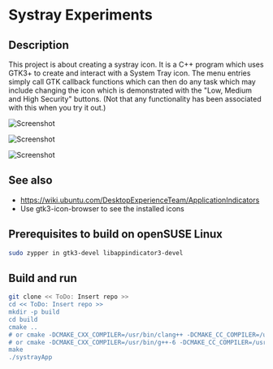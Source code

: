 # Systray Experiments

## Description

This project is about creating a systray icon. It is a C++ program which uses GTK3+ to create and interact with a System Tray icon.
The menu entries simply call GTK callback functions which can then do any task which may include changing the icon which is demonstrated with the "Low, Medium and High Security" buttons. (Not that any functionality has been associated with this when you try it out.)

![Screenshot](http:/systray.github.io/richardeigenmann/Screenshot_Systray.png)

![Screenshot](http:/systray.github.io/richardeigenmann/Screenshot_Menu_Open.png)

![Screenshot](http:/systray.github.io/richardeigenmann/Screenshot_Icon_Changed.png)

## See also

* https://wiki.ubuntu.com/DesktopExperienceTeam/ApplicationIndicators
* Use gtk3-icon-browser to see the installed icons

## Prerequisites to build on openSUSE Linux

```bash
sudo zypper in gtk3-devel libappindicator3-devel
```

## Build and run

```bash
git clone << ToDo: Insert repo >>
cd << ToDo: Insert repo >>
mkdir -p build
cd build
cmake ..
# or cmake -DCMAKE_CXX_COMPILER=/usr/bin/clang++ -DCMAKE_CC_COMPILER=/usr/bin/clang ..
# or cmake -DCMAKE_CXX_COMPILER=/usr/bin/g++-6 -DCMAKE_CC_COMPILER=/usr/bin/gcc ..
make
./systrayApp
```
